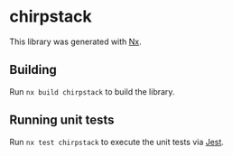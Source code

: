 # chirpstack

This library was generated with [Nx](https://nx.dev).

## Building

Run `nx build chirpstack` to build the library.

## Running unit tests

Run `nx test chirpstack` to execute the unit tests via [Jest](https://jestjs.io).
